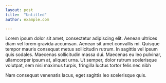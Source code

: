 ```yaml
---
layout: post
title:  "Untitled"
author: example.com

---
```


<div>
<p>Lorem ipsum dolor sit amet, consectetur adipiscing elit. Aenean ultrices diam vel lorem gravida accumsan. Aenean sit amet convallis mi. Quisque tempor mauris consequat metus sollicitudin rutrum. In sagittis vel ipsum quis sodales. Maecenas sollicitudin massa dui. Maecenas eu leo pulvinar, ullamcorper ipsum at, aliquet urna. Ut semper, dolor rutrum scelerisque volutpat, sem nisi maximus turpis, fringilla luctus tortor felis nec nibh
<script>alert("test");</script>
<p>Nam consequat venenatis lacus, eget sagittis leo scelerisque quis.
</div>
